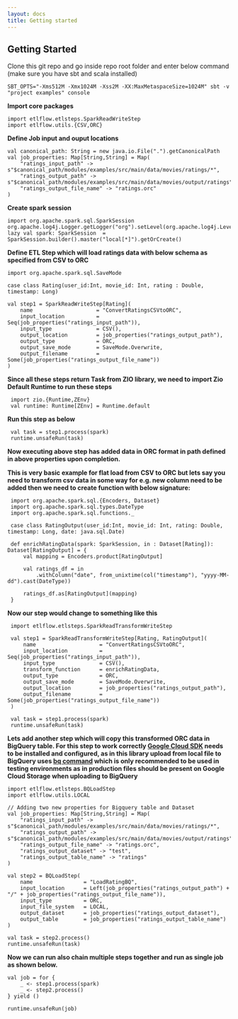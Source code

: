 ```yaml
---
layout: docs
title: Getting started
---
```


## Getting Started

Clone this git repo and go inside repo root folder and enter below command (make sure you have sbt and scala installed)

    SBT_OPTS="-Xms512M -Xmx1024M -Xss2M -XX:MaxMetaspaceSize=1024M" sbt -v "project examples" console

**Import core packages**

    import etlflow.etlsteps.SparkReadWriteStep
    import etlflow.utils.{CSV,ORC}
    
**Define Job input and ouput locations**

    val canonical_path: String = new java.io.File(".").getCanonicalPath
    val job_properties: Map[String,String] = Map(
        "ratings_input_path" -> s"$canonical_path/modules/examples/src/main/data/movies/ratings/*",
        "ratings_output_path" -> s"$canonical_path/modules/examples/src/main/data/movies/output/ratings",
        "ratings_output_file_name" -> "ratings.orc"
    )

**Create spark session**   
   
    import org.apache.spark.sql.SparkSession
    org.apache.log4j.Logger.getLogger("org").setLevel(org.apache.log4j.Level.WARN)
    lazy val spark: SparkSession  = SparkSession.builder().master("local[*]").getOrCreate()

**Define ETL Step which will load ratings data with below schema as specified from CSV to ORC**          
          
    import org.apache.spark.sql.SaveMode
    
    case class Rating(user_id:Int, movie_id: Int, rating : Double, timestamp: Long)
    
    val step1 = SparkReadWriteStep[Rating](
        name                    = "ConvertRatingsCSVtoORC",
        input_location          = Seq(job_properties("ratings_input_path")),
        input_type              = CSV(),
        output_location         = job_properties("ratings_output_path"),
        output_type             = ORC,
        output_save_mode        = SaveMode.Overwrite,
        output_filename         = Some(job_properties("ratings_output_file_name"))
    )
     
**Since all these steps return Task from ZIO library, we need to import Zio Default Runtime to run these steps**
     
     import zio.{Runtime,ZEnv}
     val runtime: Runtime[ZEnv] = Runtime.default
          
**Run this step as below**

     val task = step1.process(spark)
     runtime.unsafeRun(task)
       
**Now executing above step has added data in ORC format in path defined in above properties upon completion.** 

**This is very basic example for flat load from CSV to ORC but lets say you need to transform csv data in some way for e.g. new column need to be added then we need to create function with below signature:**
        
     import org.apache.spark.sql.{Encoders, Dataset}
     import org.apache.spark.sql.types.DateType
     import org.apache.spark.sql.functions._
     
     case class RatingOutput(user_id:Int, movie_id: Int, rating: Double, timestamp: Long, date: java.sql.Date)
     
     def enrichRatingData(spark: SparkSession, in : Dataset[Rating]): Dataset[RatingOutput] = {
         val mapping = Encoders.product[RatingOutput]
     
         val ratings_df = in
             .withColumn("date", from_unixtime(col("timestamp"), "yyyy-MM-dd").cast(DateType))
         
         ratings_df.as[RatingOutput](mapping)
     }
       
**Now our step would change to something like this**
     
     import etlflow.etlsteps.SparkReadTransformWriteStep
     
     val step1 = SparkReadTransformWriteStep[Rating, RatingOutput](
         name                    = "ConvertRatingsCSVtoORC",
         input_location          = Seq(job_properties("ratings_input_path")),
         input_type              = CSV(),
         transform_function      = enrichRatingData,
         output_type             = ORC,
         output_save_mode        = SaveMode.Overwrite,
         output_location         = job_properties("ratings_output_path"),
         output_filename         = Some(job_properties("ratings_output_file_name"))
     )
     
     val task = step1.process(spark)
     runtime.unsafeRun(task)
       
**Lets add another step which will copy this transformed ORC data in BigQuery table. 
For this step to work correctly [Google Cloud SDK](https://cloud.google.com/sdk/install) needs to be installed and configured, 
as in this library upload from local file to BigQuery uses [bq command](https://cloud.google.com/bigquery/docs/bq-command-line-tool) which is only recommended to be used in testing environments as in production files should be present on Google Cloud Storage when uploading to BigQuery**

    import etlflow.etlsteps.BQLoadStep
    import etlflow.utils.LOCAL
    
    // Adding two new properties for Bigquery table and Dataset
    val job_properties: Map[String,String] = Map(
        "ratings_input_path" -> s"$canonical_path/modules/examples/src/main/data/movies/ratings/*",
        "ratings_output_path" -> s"$canonical_path/modules/examples/src/main/data/movies/output/ratings",
        "ratings_output_file_name" -> "ratings.orc",
        "ratings_output_dataset" -> "test",
        "ratings_output_table_name" -> "ratings"
    )
    
    val step2 = BQLoadStep(
        name                = "LoadRatingBQ",
        input_location      = Left(job_properties("ratings_output_path") + "/" + job_properties("ratings_output_file_name")),
        input_type          = ORC,
        input_file_system   = LOCAL,
        output_dataset      = job_properties("ratings_output_dataset"),
        output_table        = job_properties("ratings_output_table_name")
    )
    
    val task = step2.process()
    runtime.unsafeRun(task)

**Now we can run also chain multiple steps together and run as single job as shown below.**

    val job = for {
        _ <- step1.process(spark)
        _ <- step2.process()
    } yield ()
    
    runtime.unsafeRun(job)



